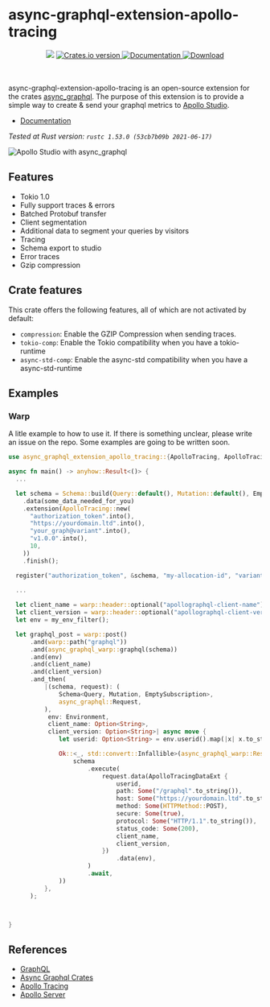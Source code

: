 async-graphql-extension-apollo-tracing
====

<div align="center">
  <!-- CI -->
  <img src="https://github.com/Miaxos/async_graphql_apollo_studio_extension/actions/workflows/ci.yml/badge.svg" />
  <!-- Crates version -->
  <a href="https://crates.io/crates/async-graphql-extension-apollo-tracing">
    <img src="https://img.shields.io/crates/v/async-graphql-extension-apollo-tracing.svg?style=flat-square"
    alt="Crates.io version" />
  </a>
  <!-- Documentation -->
  <a href="https://docs.rs/async-graphql-extension-apollo-tracing/badge.svg">
    <img src="https://docs.rs/async-graphql-extension-apollo-tracing/badge.svg?style=flat-square"
      alt="Documentation" />
  </a>
  <!-- Downloads -->
  <a href="https://crates.io/crates/async-graphql-extension-apollo-tracing">
    <img src="https://img.shields.io/crates/d/async-graphql-extension-apollo-tracing.svg?style=flat-square"
      alt="Download" />
  </a>
</div>
<br />
<br />


async-graphql-extension-apollo-tracing is an open-source extension for the crates [async_graphql](https://github.com/async-graphql/async-graphql). The purpose of this extension is to provide a simple way to create & send your graphql metrics to [Apollo Studio](https://studio.apollographql.com/).

- [Documentation](https://docs.rs/async-graphql-extension-apollo-tracing/)

_Tested at Rust version: `rustc 1.53.0 (53cb7b09b 2021-06-17)`_

![Apollo Studio with async_graphql](apollo-studio.png?raw=true "Apollo Studio with async_graphql")

## Features

* Tokio 1.0
* Fully support traces & errors
* Batched Protobuf transfer
* Client segmentation
* Additional data to segment your queries by visitors
* Tracing
* Schema export to studio
* Error traces
* Gzip compression

## Crate features

This crate offers the following features, all of which are not activated by default:

- `compression`: Enable the GZIP Compression when sending traces.
- `tokio-comp`: Enable the Tokio compatibility  when you have a tokio-runtime
- `async-std-comp`: Enable the async-std compatibility  when you have a async-std-runtime

## Examples

### Warp

A litle example to how to use it.
If there is something unclear, please write an issue on the repo.
Some examples are going to be written soon.

```rust
use async_graphql_extension_apollo_tracing::{ApolloTracing, ApolloTracingDataExt, HTTPMethod, register::register};

async fn main() -> anyhow::Result<()> {
  ...

  let schema = Schema::build(Query::default(), Mutation::default(), EmptySubscription)
    .data(some_data_needed_for_you)
    .extension(ApolloTracing::new(
      "authorization_token".into(),
      "https://yourdomain.ltd".into(),
      "your_graph@variant".into(),
      "v1.0.0".into(),
      10,
    ))
    .finish();

  register("authorization_token", &schema, "my-allocation-id", "variant", "1.0.0", "staging").await?;
  
  ...

  let client_name = warp::header::optional("apollographql-client-name");
  let client_version = warp::header::optional("apollographql-client-version");
  let env = my_env_filter();

  let graphql_post = warp::post()
      .and(warp::path("graphql"))
      .and(async_graphql_warp::graphql(schema))
      .and(env)
      .and(client_name)
      .and(client_version)
      .and_then(
          |(schema, request): (
              Schema<Query, Mutation, EmptySubscription>,
              async_graphql::Request,
          ),
           env: Environment,
           client_name: Option<String>,
           client_version: Option<String>| async move {
              let userid: Option<String> = env.userid().map(|x| x.to_string());

              Ok::<_, std::convert::Infallible>(async_graphql_warp::Response::from(
                  schema
                      .execute(
                          request.data(ApolloTracingDataExt {
                              userid,
                              path: Some("/graphql".to_string()),
                              host: Some("https://yourdomain.ltd".to_string()),
                              method: Some(HTTPMethod::POST),
                              secure: Some(true),
                              protocol: Some("HTTP/1.1".to_string()),
                              status_code: Some(200),
                              client_name,
                              client_version,
                          })
                              .data(env),
                      )
                      .await,
              ))
          },
      );



}
```

## References

* [GraphQL](https://graphql.org)
* [Async Graphql Crates](https://github.com/async-graphql/async-graphql)
* [Apollo Tracing](https://github.com/apollographql/apollo-tracing)
* [Apollo Server](https://github.com/apollographql/apollo-server)
